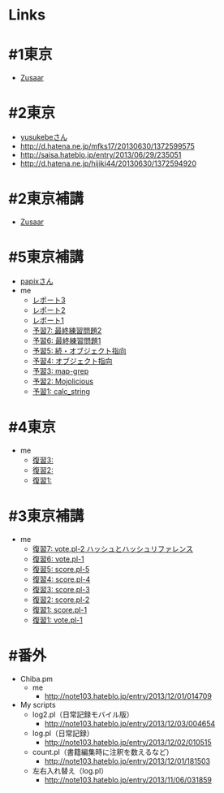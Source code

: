 Links
=============
# #1東京
- [Zusaar](http://www.zusaar.com/event/583008)

# #2東京
- [yusukebeさん](http://yusukebe.com/archives/20130630/101725.html)
- http://d.hatena.ne.jp/mfks17/20130630/1372599575
- http://saisa.hateblo.jp/entry/2013/06/29/235051
- http://d.hatena.ne.jp/hijiki44/20130630/1372594920

# #2東京補講
- [Zusaar](http://www.zusaar.com/event/855004)

# #5東京補講
- [papixさん](http://masteries.papix.net/entry/2014-01-12-perl-entrance-05.html)
- me
	- [レポート3](http://note103.hateblo.jp/entry/2014/02/04/003829)
	- [レポート2](http://note103.hateblo.jp/entry/2014/01/19/153450)
	- [レポート1](http://note103.hateblo.jp/entry/2014/01/19/103728)
	- [予習7: 最終練習問題2](http://note103.hateblo.jp/entry/2013/12/29/003221)
	- [予習6: 最終練習問題1](http://note103.hateblo.jp/entry/2013/12/27/204738)
	- [予習5: 続・オブジェクト指向](http://note103.hateblo.jp/entry/2013/12/26/225055)
	- [予習4: オブジェクト指向](http://note103.hateblo.jp/entry/2013/12/26/004540)
	- [予習3: map-grep](http://note103.hateblo.jp/entry/2013/12/24/020016)
	- [予習2: Mojolicious](http://note103.hateblo.jp/entry/2013/12/23/014826)
	- [予習1: calc_string](http://note103.hateblo.jp/entry/2013/12/21/150404)

# #4東京
- me
	- [復習3: ](http://note103.hateblo.jp/entry/2013/11/28/095018)
	- [復習2: ](http://note103.hateblo.jp/entry/2013/11/28/002327)
	- [復習1: ](http://note103.hateblo.jp/entry/2013/11/27/184645)

# #3東京補講
- me
	- [復習7: vote.pl-2 ハッシュとハッシュリファレンス](http://note103.hateblo.jp/entry/2013/12/21/122340)
	- [復習6: vote.pl-1](http://note103.hateblo.jp/entry/2013/12/21/020409)
	- [復習5: score.pl-5](http://note103.hateblo.jp/entry/2013/12/16/011353)
	- [復習4: score.pl-4](http://note103.hateblo.jp/entry/2013/12/15/035434)
	- [復習3: score.pl-3](http://note103.hateblo.jp/entry/2013/12/14/024230)
	- [復習2: score.pl-2](http://note103.hateblo.jp/entry/2013/12/13/023241)
	- [復習1: score.pl-1](http://note103.hateblo.jp/entry/2013/12/12/014208)
	- [復習1: vote.pl-1](http://note103.hateblo.jp/entry/2013/10/22/014453)

# #番外
- Chiba.pm 
	- me
		- http://note103.hateblo.jp/entry/2013/12/01/014709
- My scripts
	- log2.pl（日常記録モバイル版）
	    - http://note103.hateblo.jp/entry/2013/12/03/004654
	- log.pl（日常記録）
		- http://note103.hateblo.jp/entry/2013/12/02/010515
	- count.pl（書籍編集時に注釈を数えるなど）
		- http://note103.hateblo.jp/entry/2013/12/01/181503
	- 左右入れ替え（log.pl）
		- http://note103.hateblo.jp/entry/2013/11/06/031859
